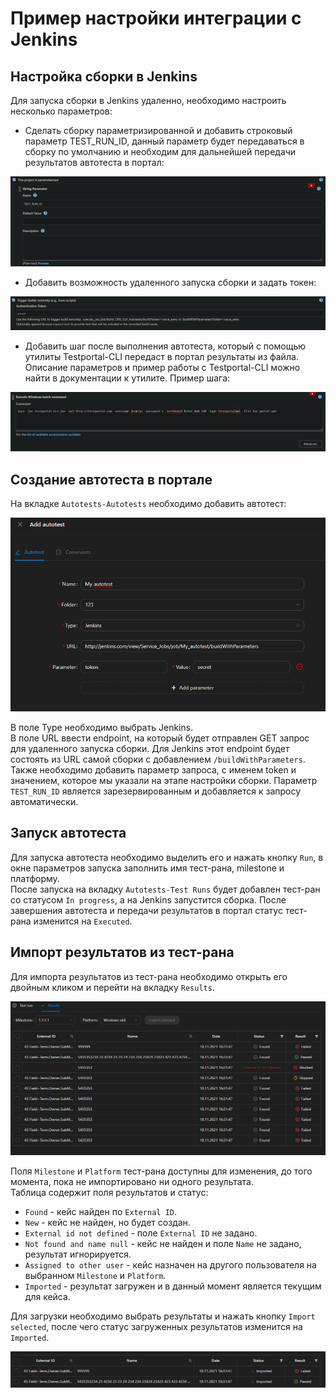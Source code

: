 # Пример настройки интеграции с Jenkins

## Настройка сборки в Jenkins

Для запуска сборки в Jenkins удаленно, необходимо настроить несколько параметров:

* Сделать сборку параметризированной и добавить строковый параметр TEST_RUN_ID,
  данный параметр будет передаваться в сборку по умолчанию и необходим для дальнейшей передачи результатов автотеста в
  портал:

![job_parameterized](job_parameterized.png)

* Добавить возможность удаленного запуска сборки и задать токен:
  
![job_trigger_remote](job_trigger_remote.png)

* Добавить шаг после выполнения автотеста, который с помощью утилиты Testportal-CLI
  передаст в портал результаты из файла. Описание параметров и пример работы с
  Testportal-CLI можно найти в документации к утилите. Пример шага:

![job_send_results](job_send_results.png)

## Создание автотеста в портале

На вкладке `Autotests-Autotests` необходимо добавить автотест:

![autotest_add](autotest_add.png)

В поле Type необходимо выбрать Jenkins.<br>
В поле URL ввести endpoint, на который будет отправлен GET запрос для удаленного запуска
сборки. Для Jenkins этот endpoint будет состоять из URL самой сборки с добавлением
`/buildWithParameters`.<br>
Также необходимо добавить параметр запроса, с именем token и значением, которое мы
указали на этапе настройки сборки. Параметр `TEST_RUN_ID` является зарезервированным
и добавляется к запросу автоматически.

## Запуск автотеста

Для запуска автотеста необходимо выделить его и нажать кнопку `Run`, в окне параметров
запуска заполнить имя тест-рана, milestone и платформу.<br>
После запуска на вкладку `Autotests-Test Runs` будет добавлен тест-ран со статусом
`In progress`, а на Jenkins запустится сборка. После завершения автотеста и передачи
результатов в портал статус тест-рана изменится на `Executed`.

## Импорт результатов из тест-рана

Для импорта результатов из тест-рана необходимо открыть его двойным кликом и
перейти на вкладку `Results`.

![test_run_results](test_run_results.png)

Поля `Milestone` и `Platform` тест-рана доступны для изменения, до того момента,
пока не импортировано ни одного результата.<br>
Таблица содержит поля результатов и статус:

* `Found` - кейс найден по `External ID`.
* `New` - кейс не найден, но будет создан.
* `External id not defined` - поле `External ID` не задано.
* `Not found and name null` - кейс не найден и поле `Name` не задано, результат игнорируется.
* `Assigned to other user` - кейс назначен на другого пользователя на выбранном `Milestone` и `Platform`.
* `Imported` - результат загружен и в данный момент является текущим для кейса.<br>

Для загрузки необходимо выбрать результаты и нажать кнопку `Import selected`, после
чего статус загруженных результатов изменится на `Imported`.

![test_run_results_imported](test_run_results_imported.png)